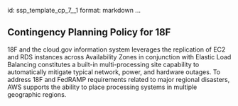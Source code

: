 id: ssp_template_cp_7__1
format: markdown
...
## Contingency Planning Policy for 18F

18F and the cloud.gov information system leverages the replication of EC2 and RDS instances across Availability Zones
in conjunction with Elastic Load Balancing constitutes a built-in multi-processing site capability to automatically
mitigate typical network, power, and hardware outages. To address 18F and FedRAMP requirements related to major
regional disasters, AWS supports the ability to place processing systems in multiple geographic regions.
